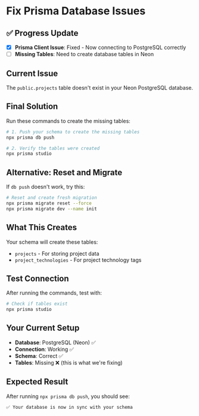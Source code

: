 # Fix Prisma Database Issues

## ✅ Progress Update
- [x] **Prisma Client Issue**: Fixed - Now connecting to PostgreSQL correctly
- [ ] **Missing Tables**: Need to create database tables in Neon

## Current Issue
The `public.projects` table doesn't exist in your Neon PostgreSQL database.

## Final Solution
Run these commands to create the missing tables:

```bash
# 1. Push your schema to create the missing tables
npx prisma db push

# 2. Verify the tables were created
npx prisma studio
```

## Alternative: Reset and Migrate
If `db push` doesn't work, try this:

```bash
# Reset and create fresh migration
npx prisma migrate reset --force
npx prisma migrate dev --name init
```

## What This Creates
Your schema will create these tables:
- `projects` - For storing project data
- `project_technologies` - For project technology tags

## Test Connection
After running the commands, test with:
```bash
# Check if tables exist
npx prisma studio
```

## Your Current Setup
- **Database**: PostgreSQL (Neon) ✅
- **Connection**: Working ✅  
- **Schema**: Correct ✅
- **Tables**: Missing ❌ (this is what we're fixing)

## Expected Result
After running `npx prisma db push`, you should see:
```
✅ Your database is now in sync with your schema
```